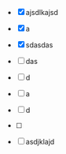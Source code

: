 - [x] ajsdlkajsd
- [x] a
- [x] sdasdas
- [ ] das
- [ ] d
- [ ] a
- [ ] d
- [ ] 


- [ ] asdjklajd


